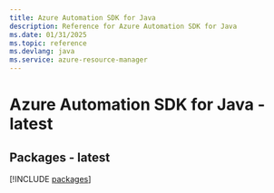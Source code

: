```yaml
---
title: Azure Automation SDK for Java
description: Reference for Azure Automation SDK for Java
ms.date: 01/31/2025
ms.topic: reference
ms.devlang: java
ms.service: azure-resource-manager
---
```

# Azure Automation SDK for Java - latest
## Packages - latest
[!INCLUDE [packages](automation-index.md)]